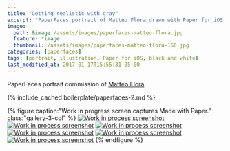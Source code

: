 ```yaml
---
title: "Getting realistic with gray"
excerpt: "PaperFaces portrait of Matteo Flora drawn with Paper for iOS on an iPad."
image: 
  path: &image /assets/images/paperfaces-matteo-flora.jpg 
  feature: *image
  thumbnail: /assets/images/paperfaces-matteo-flora-150.jpg
categories: [paperfaces]
tags: [portrait, illustration, Paper for iOS, black and white]
last_modified_at: 2017-01-17T15:55:31-05:00
---
```


PaperFaces portrait commission of [Matteo Flora](http://mgpf.it/).

{% include_cached boilerplate/paperfaces-2.md %}

{% figure caption:"Work in progress screen captures Made with Paper." class:"gallery-3-col" %}
[![Work in process screenshot](/assets/images/paperfaces-matteo-flora-process-1-600.jpg)](/assets/images/paperfaces-matteo-flora-process-1-lg.jpg)
[![Work in process screenshot](/assets/images/paperfaces-matteo-flora-process-2-600.jpg)](/assets/images/paperfaces-matteo-flora-process-2-lg.jpg)
[![Work in process screenshot](/assets/images/paperfaces-matteo-flora-process-3-600.jpg)](/assets/images/paperfaces-matteo-flora-process-3-lg.jpg)
[![Work in process screenshot](/assets/images/paperfaces-matteo-flora-process-4-600.jpg)](/assets/images/paperfaces-matteo-flora-process-4-lg.jpg)
[![Work in process screenshot](/assets/images/paperfaces-matteo-flora-process-5-600.jpg)](/assets/images/paperfaces-matteo-flora-process-5-lg.jpg)
[![Work in process screenshot](/assets/images/paperfaces-matteo-flora-process-6-600.jpg)](/assets/images/paperfaces-matteo-flora-process-6-lg.jpg)
{% endfigure %}
